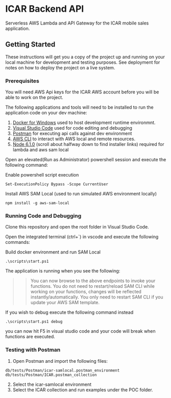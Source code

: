 # ICAR Backend API

Serverless AWS Lambda and API Gateway for the ICAR mobile sales application.


## Getting Started

These instructions will get you a copy of the project up and running on your local machine for development and testing purposes. See deployment for notes on how to deploy the project on a live system.


### Prerequisites

You will need AWS Api keys for the ICAR AWS account before you will be able to work on the project.

The following applications and tools will need to be installed to run the application code on your dev machine:

1. [Docker for Windows](https://download.docker.com/win/stable/Docker%20for%20Windows%20Installer.exe) used to host development runtime environmnt.
1. [Visual Studio Code](https://code.visualstudio.com/download) used for code editing and debugging
1. [Postman](https://www.getpostman.com/) for executing api calls against dev environment
1. [AWS CLI](http://docs.aws.amazon.com/cli/latest/userguide/awscli-install-windows.html#install-msi-on-windows) to interact with AWS local and remote resources.
1. [Node 6.1.0](https://nodejs.org/en/blog/release/v6.1.0/) (scroll about halfway down to find installer links) required for lambda and aws sam local

Open an elevated(Run as Administrator) powershell session and execute the following command:

Enable powershell script execution
```
Set-ExecutionPolicy Bypass -Scope CurrentUser
```
Install AWS SAM Local (used to run simulated AWS environment locally)
```
npm install -g aws-sam-local
```

### Running Code and Debugging

Clone this repository and open the root folder in Visual Studio Code.

Open the integrated terminal (ctrl+`) in vscode and execute the following commands:

Build docker environment and run SAM Local
```
.\scripts\start.ps1 
```

The application is running when you see the following:
>>You can now browse to the above endpoints to invoke your functions.
You do not need to restart/reload SAM CLI while working on your functions,
changes will be reflected instantly/automatically. You only need to restart
SAM CLI if you update your AWS SAM template.

If you wish to debug execute the following command instead
```
.\scripts\start.ps1 debug
```
you can now hit F5 in visual studio code and your code will break when functions are executed.

### Testing with Postman

1. Open Postman and import the following files:
```
db/tests/Postman/icar-samlocal.postman_environment
db/tests/Postman/ICAR.postman_collection
```
2. Select the icar-samlocal environment 
3. Select the ICAR collection and run examples under the POC folder.
